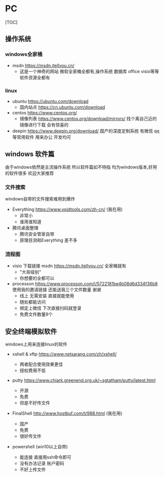 # PC

[TOC]

## 操作系统

### windows全家桶

* msdn https://msdn.itellyou.cn/
  * 这是一个神奇的网站 微软全家桶全都有,操作系统 数据库 office visio等等 软件资源全都有 

### linux

* ubuntu https://ubuntu.com/download 
  * 国内站点 https://cn.ubuntu.com/download
* centos https://www.centos.org/ 
  * 镜像列表 https://www.centos.org/download/mirrors/ 找个离自己近的镜像进行下载 会有惊喜的
* deepin https://www.deepin.org/download/ 国产的深度定制系统 有微信 qq 等常用软件 用来办公 开发均可

## windows 软件篇

由于windows依然是主流操作系统 所以软件篇如不特指 均为windows版本,好用的软件很多 欢迎大家推荐

### 文件搜索

windows自带的文件搜索难用到爆炸

* Everything https://www.voidtools.com/zh-cn/  (我在用)
  * 非常小
  * 谁用谁知道
* 腾讯桌面整理 
  * 腾讯安全管家自带
  * 原理目测和Everything 差不多 

### 流程图

* visio 下载链接 msdn https://msdn.itellyou.cn/ 全家桶就有
  * "大哥级别"
  * 你想要的全都可以
* processon https://www.processon.com/i/5722181be4b08d6d334f36b8 使用我的邀请链接 还能送我三个文件数量 谢谢
  * 线上 无需安装 直接就能使用 
  * 随处都能访问
  * 绑定上微信 下次直接扫码就登录 
  * 免费文件数量9个

## 安全终端模拟软件

windows上用来连接linux的软件

* xshell & xftp  https://www.netsarang.com/zh/xshell/
  * 两者配合使用效果更佳
  * 授权费用不低

* putty https://www.chiark.greenend.org.uk/~sgtatham/putty/latest.html
  * 开源
  * 免费
  * 但是不好传文件
* FinalShell http://www.hostbuf.com/t/988.html (我在用)
  * 国产
  * 免费
  * 很好传文件
* powershell (win10以上自带)
  * 能连接 直接用ssh命令即可
  * 没有办法记录 账户密码
  * 不好上传文件



